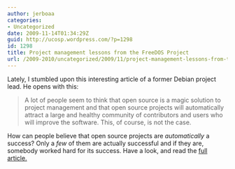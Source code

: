 ```yaml
---
author: jerboaa
categories:
- Uncategorized
date: 2009-11-14T01:34:29Z
guid: http://ucosp.wordpress.com/?p=1298
id: 1298
title: Project management lessons from the FreeDOS Project
url: /2009-2010/uncategorized/2009/11/project-management-lessons-from-the-freedos-project/
---
```


Lately, I stumbled upon this interesting article of a former Debian project lead. He opens with this:

> A lot of people seem to think that open source is a magic solution to project management and that open source projects will automatically attract a large and healthy community of contributors and users who will improve the software. This, of course, is not the case.

How can people believe that open source projects are _automatically_ a success? Only a _few_ of them are actually successful and if they are, somebody worked hard for its success. Have a look, and read the [full article.](https://fossbazaar.org/content/project-management-lessons-freedos-project)